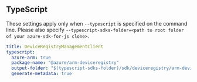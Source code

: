 ## TypeScript

These settings apply only when `--typescript` is specified on the command line.
Please also specify `--typescript-sdks-folder=<path to root folder of your azure-sdk-for-js clone>`.

``` yaml $(typescript)
title: DeviceRegistryManagementClient
typescript:
  azure-arm: true
  package-name: "@azure/arm-deviceregistry"
  output-folder: "$(typescript-sdks-folder)/sdk/deviceregistry/arm-deviceregistry"
  generate-metadata: true

```
